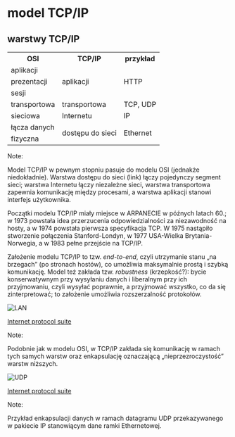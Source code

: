 # model TCP/IP


## warstwy TCP/IP

<table>
  <tr>
    <th>OSI</th>
    <th>TCP/IP</th>
    <th>przykład</th>
  </tr>
  <tr>
    <td>aplikacji</td>
    <td rowspan='3'>aplikacji</td>
    <td rowspan='3'>HTTP</td>
  </tr>
  <tr>
    <td>prezentacji</td>
  </tr>
  <tr>
    <td>sesji</td>
  </tr>
  <tr>
    <td>transportowa</td>
    <td>transportowa</td>
    <td>TCP, UDP</td>
  </tr>
  <tr>
    <td>sieciowa</td>
    <td>Internetu</td>
    <td>IP</td>
  </tr>
  <tr>
    <td>łącza danych</td>
    <td rowspan='2'>dostępu do sieci</td>
    <td rowspan='2'>Ethernet</td>
  </tr>
  <tr>
    <td>fizyczna</td>
  </tr>
</table>

Note:

Model TCP/IP w pewnym stopniu pasuje do modelu OSI (jednakże
niedokładnie). Warstwa dostępu do sieci (link) łączy pojedynczy
segment sieci; warstwa Internetu łączy niezależne sieci,
warstwa transportowa zapewnia komunikację między procesami,
a warstwa aplikacji stanowi interfejs użytkownika.

Początki modelu TCP/IP miały miejsce w ARPANECIE w późnych latach 60.;
w 1973 powstała idea przerzucenia odpowiedzialności za niezawodność
na hosty, a w 1974 powstała pierwsza specyfikacja TCP. W 1975
nastąpiło stworzenie połączenia Stanford-Londyn, w 1977 USA-Wielka
Brytania-Norwegia, a w 1983 pełne przejście na TCP/IP.

Założenie modelu TCP/IP to tzw. _end-to-end_, czyli utrzymanie stanu
„na brzegach” (po stronach hostów), co umożliwia maksymalnie prostą
i szybką komunikację. Model też zakłada tzw. _robustness_ (krzepkość?):
bycie konserwatywnym przy wysyłaniu danych i liberalnym przy ich
przyjmowaniu, czyli wysyłać poprawnie, a przyjmować wszystko, co da
się zinterpretować; to założenie umożliwia rozszerzalność protokołów.


![LAN](img/lan.svg)

[Internet protocol suite](http://en.wikipedia.org/wiki/Internet_protocol_suite)

Note:

Podobnie jak w modelu OSI, w TCP/IP zakłada się
komunikację w ramach tych samych warstw oraz enkapsulację
oznaczającą „nieprzezroczystość” warstw niższych.


![UDP](img/udp.svg)

[Internet protocol suite](http://en.wikipedia.org/wiki/Internet_protocol_suite)

Note:

Przykład enkapsulacji danych w ramach datagramu UDP
przekazywanego w pakiecie IP stanowiącym dane ramki Ethernetowej.
